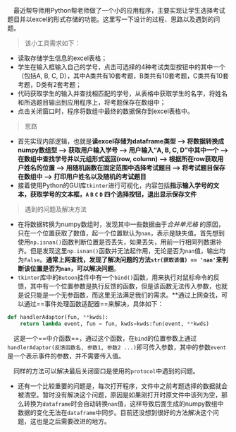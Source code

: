&emsp;最近帮导师用Python帮老师做了一个小的应用程序，主要实现让学生选择考试题目并以excel的形式存储的功能。这里写一下设计的过程、思路以及遇到的问题。



> 该小工具需求如下：

- 读取存储学生信息的excel表格；
- 学生在输入框输入自己的学号，点击可选择的4种考试类型按钮中的其中一个（包括A, B, C, D），其中A类共有10套考题，B类共有10套考题，C类共有10套考题，D类有2套考题；
- 代码获取学生的输入并查找相匹配的学号，从表格中获取学生的名字，将姓名和所选题目输出到应用程序上，将考题保存在数组中；
- 点击关闭窗口时，程序将数组中最终的数据保存到excel表格中。



> 思路

- 首先实现内部逻辑，也就是**读excel存储为dataframe类型 —> 将数据转换成numpy数组型 —> 获取用户输入学号 —> 用户输入“A, B, C, D”中其中一个 —> 在数组中查找学号并以元组形式返回(row, column) —> 根据所在row获取用户姓名的位置 —> 用随机函数在固定范围中选择考试题目 —> 将考试题目保存在数组中 —> 打印用户姓名以及随机的考试题目**
- 接着使用Python的GUI库`tkinter`进行可视化，内容包括**指示输入学号的文本，获取学号的文本框，`A` `B` `C` `D` 四个选择按钮，退出显示保存文件**



> 遇到的问题及解决方法

- 在将数据转换为numpy数组时，发现其中一些数据由于*合并单元格* 的原因，只在一个位置获取了数值，起一个位置默认为`nan`，表示是缺失值。首先想到使用`np.isnan()`函数判断位置是否丢失，如果丢失，用前一行相同列数据补齐。但是发现这里`np.isnan()`函数并无法起作用，无论是否为`nan`值，输出均为`False`。**通常上网查找，发现了解决问题的方法`str(获取该值) == 'nan'`来判断该位置是否为`nan`，可以解决问题**。
- `tkinter`库中的`Butoon`挂件中有一个`bind()`函数，用来执行对鼠标命令的反馈，其中有一个位置参数是执行反馈的函数，但是该函数无法传入参数，也就是说只能是一个无参函数，而这里无法满足我们的需求。**通过上网查找，可以通过==事件处理函数适配器==来解决，具体如下：

```python
def handlerAdaptor(fun, **kwds):
    return lambda event, fun = fun, kwds=kwds:fun(event, **kwds)
```

&emsp;这是一个==中介函数==，通过这个函数，在`bind`的位置参数上通过`handlerAdaptor(反馈函数名, 参数1, 参数2 ...)`即可传入参数，其中的参数`event`是一个表示事件的参数，并不需要传入值。

&emsp;同样的方法可以解决最后关闭窗口是使用的`protocol`中遇到的问题。

- 还有一个比较重要的问题是，每次打开程序，文件中之前考题选择的数据就会被清空。暂时没有解决这个问题，原因是如果刚打开时原文件中该列为空，那么转换为`dataframe`时会自动转换`nan`值，这样导致后面生成的numpy数组中数据的变化无法在`dataframe`中同步。目前还没想到很好的方法解决这个问题，这也是之后需要改进的地方。



